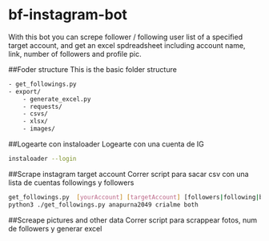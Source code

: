 # bf-instagram-bot

With this bot you can screpe follower / following user list of a specified target account, and get an excel spdreadsheet including account name, link, number of followers and profile pic.

##Foder structure
This is the basic folder structure
```sh
- get_followings.py
- export/
    - generate_excel.py
    - requests/
    - csvs/
    - xlsx/
    - images/
```

##Logearte con instaloader
Logearte con una cuenta de IG
```sh
instaloader --login
```

##Scrape instagram target account
Correr script para sacar csv con una lista de cuentas followings y followers
```sh
get_followings.py  [yourAccount] [targetAccount] [followers|following|both]
python3 ./get_followings.py anapurna2049 crialme both
```

##Screape pictures and other data
Correr script para scrappear fotos, num de followers y generar excel
```shpython3 ./generate_excel.py nameCsvFile
```